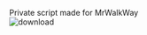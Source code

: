 Private script made for MrWalkWay <br>
![download](https://user-images.githubusercontent.com/77673973/198232441-e1ae87bb-96ea-423c-95c4-7fc77cb271e6.png)
